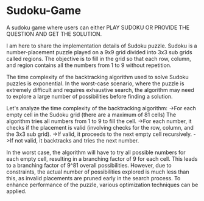# Sudoku-Game
A sudoku game where users can either PLAY SUDOKU OR PROVIDE THE QUESTION AND GET THE SOLUTION.

I am here to share the implementation details of Sudoku puzzle. Sudoku is a number-placement puzzle played on a 9x9 grid divided into 3x3 sub grids called regions. The objective is to fill in the grid so that each row, column, and region contains all the numbers from 1 to 9 without repetition.

The time complexity of the backtracking algorithm used to solve Sudoku puzzles is exponential. In the worst-case scenario, where the puzzle is extremely difficult and requires exhaustive search, the algorithm may need to explore a large number of possibilities before finding a solution.

Let's analyze the time complexity of the backtracking algorithm:
->For each empty cell in the Sudoku grid (there are a maximum of 81 cells) The algorithm tries all numbers from 1 to 9 to fill the cell.
->For each number, it checks if the placement is valid (involving checks for the row, column, and the 3x3 sub grid).
->If valid, it proceeds to the next empty cell recursively.
->If not valid, it backtracks and tries the next number.

In the worst case, the algorithm will have to try all possible numbers for each empty cell, resulting in a branching factor of 9 for each cell. This leads to a branching factor of 9^81 overall possibilities. However, due to constraints, the actual number of possibilities explored is much less than this, as invalid placements are pruned early in the search process.
To enhance performance of the puzzle, various optimization techniques can be applied.
